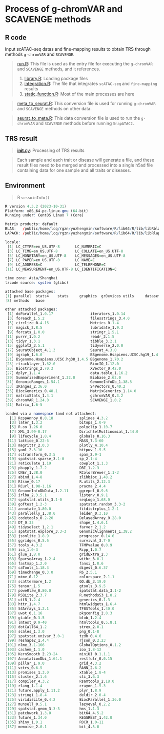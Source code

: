 # Process of g-chromVAR and SCAVENGE methods

## R code

Input scATAC-seq datas and fine-mapping results to obtain TRS through methods `g-chromVAR` and `SCAVENGE`.

> [run.R](R_code/run.R): This file is used as the entry file for executing the `g-chromVAR` and `SCAVENGE` methods, and it references.
> 1. [library.R](R_code/library.R): Loading package files
> 2. [integration.R](R_code/integration.R): The file that integrates `scATAC-seq` and `fine-mapping` results
> 3. [static_function.R](R_code/static_function.R): Most of the main processes are here

> [meta_to_seurat.R](R_code/meta_to_seurat.R): This conversion file is used for running `g-chromVAR` and `SCAVENGE` methods on other data.

> [seurat_to_meta.R](R_code/seurat_to_meta.R): This data conversion file is used to run the `g-chromVAR` and `SCAVENGE` methods before running `SnapATAC2`.

## TRS result

> [__init__.py](RResult/__init__.py): Processing of TRS results

> Each sample and each trait or disease will generate a file, and these result files need to be merged and processed into a single h5ad file containing data for one sample and all traits or diseases.

## Environment

> R `sessoinInfo()`

```R
R version 4.3.2 (2023-10-31)
Platform: x86_64-pc-linux-gnu (64-bit)
Running under: CentOS Linux 7 (Core)

Matrix products: default
BLAS:   /public/home/lcq/rgzn/yuzhengmin/software/R/lib64/R/lib/libRblas.so
LAPACK: /public/home/lcq/rgzn/yuzhengmin/software/R/lib64/R/lib/libRlapack.so;  LAPACK version 3.11.0

locale:
 [1] LC_CTYPE=en_US.UTF-8       LC_NUMERIC=C
 [3] LC_TIME=en_US.UTF-8        LC_COLLATE=en_US.UTF-8
 [5] LC_MONETARY=en_US.UTF-8    LC_MESSAGES=en_US.UTF-8
 [7] LC_PAPER=en_US.UTF-8       LC_NAME=C
 [9] LC_ADDRESS=C               LC_TELEPHONE=C
[11] LC_MEASUREMENT=en_US.UTF-8 LC_IDENTIFICATION=C

time zone: Asia/Shanghai
tzcode source: system (glibc)

attached base packages:
[1] parallel  stats4    stats     graphics  grDevices utils     datasets
[8] methods   base

other attached packages:
 [1] doParallel_1.0.17                 iterators_1.0.14
 [3] foreach_1.5.2                     filesstrings_3.4.0
 [5] circlize_0.4.16                   Metrics_0.1.4
 [7] magick_2.8.5                      lubridate_1.9.3
 [9] forcats_1.0.0                     stringr_1.5.1
[11] purrr_1.0.2                       readr_2.1.5
[13] tidyr_1.3.1                       tibble_3.2.1
[15] ggplot2_3.5.1                     tidyverse_2.0.0
[17] SeuratObject_4.1.3                Seurat_4.3.0
[19] igraph_1.6.0                      BSgenome.Hsapiens.UCSC.hg19_1.4.3
[21] BSgenome.Hsapiens.UCSC.hg38_1.4.5 BSgenome_1.70.2
[23] rtracklayer_1.62.0                BiocIO_1.12.0
[25] Biostrings_2.70.3                 XVector_0.42.0
[27] dplyr_1.1.4                       data.table_1.16.2
[29] SummarizedExperiment_1.32.0       Biobase_2.62.0
[31] GenomicRanges_1.54.1              GenomeInfoDb_1.38.8
[33] IRanges_2.36.0                    S4Vectors_0.40.2
[35] BiocGenerics_0.48.1               MatrixGenerics_1.14.0
[37] matrixStats_1.4.1                 gchromVAR_0.3.2
[39] chromVAR_1.24.0                   SCAVENGE_1.0.2
[41] Matrix_1.6-5

loaded via a namespace (and not attached):
  [1] RcppAnnoy_0.0.18            splines_4.3.2
  [3] later_1.3.2                 bitops_1.0-9
  [5] R.oo_1.26.0                 polyclip_1.10-7
  [7] XML_3.99-0.17               DirichletMultinomial_1.44.0
  [9] lifecycle_1.0.4             globals_0.16.3
 [11] lattice_0.22-6              MASS_7.3-60
 [13] magrittr_2.0.3              plotly_4.10.4
 [15] yaml_2.3.10                 httpuv_1.5.5
 [17] sctransform_0.3.5           spam_2.9-1
 [19] spatstat.sparse_3.1-0       sp_2.1-4
 [21] reticulate_1.19             cowplot_1.1.3
 [23] pbapply_1.7-2               DBI_1.2.3
 [25] CNEr_1.38.0                 RColorBrewer_1.1-3
 [27] abind_1.4-8                 zlibbioc_1.48.2
 [29] Rtsne_0.17                  R.utils_2.12.3
 [31] RCurl_1.98-1.16             pracma_2.4.4
 [33] GenomeInfoDbData_1.2.11     ggrepel_0.9.6
 [35] irlba_2.3.5.1               listenv_0.9.1
 [37] spatstat.utils_3.1-0        seqLogo_1.68.0
 [39] goftest_1.2-3               spatstat.random_3.3-2
 [41] annotate_1.80.0             fitdistrplus_1.2-1
 [43] parallelly_1.38.0           leiden_0.3.10
 [45] codetools_0.2-20            DelayedArray_0.28.0
 [47] DT_0.33                     shape_1.4.6.1
 [49] tidyselect_1.2.1            farver_2.1.2
 [51] spatstat.explore_3.3-3      GenomicAlignments_1.38.2
 [53] jsonlite_1.8.9              progressr_0.14.0
 [55] ggridges_0.5.6              survival_3.7-0
 [57] tools_4.3.2                 TFMPvalue_0.0.9
 [59] ica_1.0-3                   Rcpp_1.0.7
 [61] glue_1.8.0                  gridExtra_2.3
 [63] SparseArray_1.2.4           withr_3.0.1
 [65] fastmap_1.2.0               fansi_1.0.6
 [67] caTools_1.18.3              digest_0.6.37
 [69] timechange_0.3.0            R6_2.5.1
 [71] mime_0.12                   colorspace_2.1-1
 [73] scattermore_1.2             GO.db_3.18.0
 [75] tensor_1.5                  gtools_3.9.5
 [77] poweRlaw_0.80.0             spatstat.data_3.1-2
 [79] RSQLite_2.3.7               R.methodsS3_1.8.2
 [81] utf8_1.2.4                  generics_0.1.3
 [83] httr_1.4.7                  htmlwidgets_1.6.4
 [85] S4Arrays_1.2.1              TFBSTools_1.40.0
 [87] uwot_0.1.16                 pkgconfig_2.0.3
 [89] gtable_0.3.5                blob_1.2.4
 [91] lmtest_0.9-40               htmltools_0.5.8.1
 [93] dotCall64_1.2               strex_2.0.1
 [95] scales_1.3.0                png_0.1-8
 [97] spatstat.univar_3.0-1       tzdb_0.4.0
 [99] reshape2_1.4.4              rjson_0.2.23
[101] nlme_3.1-166                GlobalOptions_0.1.2
[103] cachem_1.1.0                zoo_1.8-12
[105] KernSmooth_2.23-24          miniUI_0.1.1.1
[107] AnnotationDbi_1.64.1        restfulr_0.0.15
[109] pillar_1.9.0                grid_4.3.2
[111] vctrs_0.6.5                 RANN_2.6.2
[113] promises_1.3.0              xtable_1.8-4
[115] cluster_2.1.6               cli_3.6.3
[117] compiler_4.3.2              Rsamtools_2.18.0
[119] rlang_1.1.4                 crayon_1.5.3
[121] future.apply_1.11.2         plyr_1.8.9
[123] stringi_1.8.4               deldir_2.0-4
[125] viridisLite_0.4.2           BiocParallel_1.36.0
[127] munsell_0.5.1               lazyeval_0.2.2
[129] spatstat.geom_3.3-3         hms_1.1.3
[131] patchwork_1.3.0             bit64_4.5.2
[133] future_1.34.0               KEGGREST_1.42.0
[135] shiny_1.9.1                 ROCR_1.0-11
[137] memoise_2.0.1               bit_4.5.0
```
